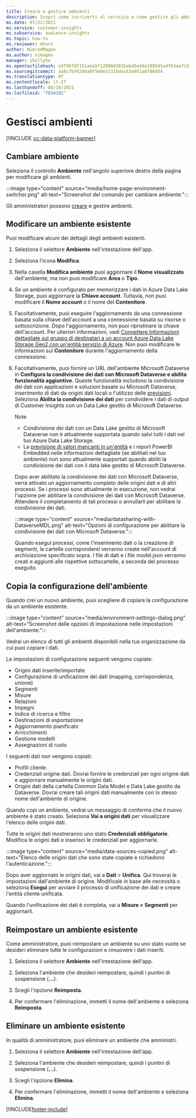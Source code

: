 ```yaml
---
title: Creare e gestire ambienti
description: Scopri come iscriverti al servizio e come gestire gli ambienti.
ms.date: 07/22/2021
ms.service: customer-insights
ms.subservice: audience-insights
ms.topic: how-to
ms.reviewer: mhart
author: NimrodMagen
ms.author: nimagen
manager: shellyha
ms.openlocfilehash: e3f99f8f151aea5f120084382babd5e46e109545a4f63aafc51c3ecb1400cc33
ms.sourcegitcommit: aa0cfbf6240a9f560e3131bdec63e051a8786dd4
ms.translationtype: HT
ms.contentlocale: it-IT
ms.lasthandoff: 08/10/2021
ms.locfileid: "7034182"
---
```

# <a name="manage-environments"></a>Gestisci ambienti

[!INCLUDE [cc-data-platform-banner](../includes/cc-data-platform-banner.md)]

## <a name="switch-environments"></a>Cambiare ambiente

Seleziona il controllo **Ambiente** nell'angolo superiore destro della pagina per modificare gli ambienti.

:::image type="content" source="media/home-page-environment-switcher.png" alt-text="Screenshot del comando per cambiare ambiente.":::

Gli amministratori possono [creare](get-started-paid.md) e gestire ambienti.

## <a name="edit-an-existing-environment"></a>Modificare un ambiente esistente

Puoi modificare alcuni dei dettagli degli ambienti esistenti.

1.  Seleziona il selettore **Ambiente** nell'intestazione dell'app.

2.  Seleziona l'icona **Modifica**.

3. Nella casella **Modifica ambiente** puoi aggiornare il **Nome visualizzato** dell'ambiente, ma non puoi modificare **Area** o **Tipo**.

4. Se un ambiente è configurato per memorizzare i dati in Azure Data Lake Storage, puoi aggiornare la **Chiave account**. Tuttavia, non puoi modificare il **Nome account** o il nome del **Contenitore**.

5. Facoltativamente, puoi eseguire l'aggiornamento da una connessione basata sulla chiave dell'account a una connessione basata su risorse o sottoscrizione. Dopo l'aggiornamento, non puoi ripristinare la chiave dell'account. Per ulteriori informazioni, vedi [Connettere Informazioni dettagliate sul gruppo di destinatari a un account Azure Data Lake Storage Gen2 con un'entità servizio di Azure](connect-service-principal.md). Non puoi modificare le informazioni sul **Contenitore** durante l'aggiornamento della connessione.

6. Facoltativamente, puoi fornire un URL dell'ambiente Microsoft Dataverse in **Configura la condivisione dei dati con Microsoft Dataverse e abilita funzionalità aggiuntive**. Queste funzionalità includono la condivisione dei dati con applicazioni e soluzioni basate su Microsoft Dataverse, inserimento di dati da origini dati locali o l'utilizzo delle [previsioni](predictions.md). Seleziona **Abilita la condivisione dei dati** per condividere i dati di output di Customer Insights con un Data Lake gestito di Microsoft Dataverse.

   > [!NOTE]
   > - Condivisione dei dati con un Data Lake gestito di Microsoft Dataverse non è attualmente supportata quando salvi tutti i dati nel tuo Azure Data Lake Storage.
   > - La [previsione di valori mancanti in un'entità](predictions.md) e i report PowerBI Embedded nelle informazioni dettagliate (se abilitati nel tuo ambiente) non sono attualmente supportati quando abiliti la condivisione dei dati con il data lake gestito di Microsoft Dataverse.

   Dopo aver abilitato la condivisione dei dati con Microsoft Dataverse, verrà attivato un aggiornamento completo delle origini dati e di altri processi. Se i processi sono attualmente in esecuzione, non vedrai l'opzione per abilitare la condivisione dei dati con Microsoft Dataverse. Attendere il completamento di tali processi o annullarli per abilitare la condivisione dei dati. 
   
   :::image type="content" source="media/datasharing-with-DataverseMDL.png" alt-text="Opzioni di configurazione per abilitare la condivisione dei dati con Microsoft Dataverse.":::
   
   Quando esegui processi, come l'inserimento dati o la creazione di segmenti, le cartelle corrispondenti verranno create nell'account di archiviazione specificato sopra. I file di dati e i file model.json verranno creati e aggiunti alle rispettive sottocartelle, a seconda del processo eseguito.

## <a name="copy-the-environment-configuration"></a>Copia la configurazione dell'ambiente

Quando crei un nuovo ambiente, puoi scegliere di copiare la configurazione da un ambiente esistente. 

:::image type="content" source="media/environment-settings-dialog.png" alt-text="Screenshot delle opzioni di impostazione nelle impostazioni dell'ambiente.":::

Vedrai un elenco di tutti gli ambienti disponibili nella tua organizzazione da cui puoi copiare i dati.

Le impostazioni di configurazione seguenti vengono copiate:

- Origini dati inserite/importate
- Configurazione di unificazione dei dati (mapping, corrispondenza, unione)
- Segmenti
- Misure
- Relazioni
- Impegni
- Indice di ricerca e filtro
- Destinazioni di esportazione
- Aggiornamento pianificato
- Arricchimenti
- Gestione modelli
- Assegnazioni di ruolo

I seguenti dati *non* vengono copiati:

- Profili cliente.
- Credenziali origine dati. Dovrai fornire le credenziali per ogni origine dati e aggiornare manualmente le origini dati.
- Origini dati della cartella Common Data Model e Data Lake gestito da Dataverse. Dovrai creare tali origini dati manualmente con lo stesso nome dell'ambiente di origine.

Quando copi un ambiente, vedrai un messaggio di conferma che il nuovo ambiente è stato creato. Seleziona **Vai a origini dati** per visualizzare l'elenco delle origini dati.

Tutte le origini dati mostreranno uno stato **Credenziali obbligatorie**. Modifica le origini dati e inserisci le credenziali per aggiornarle.

:::image type="content" source="media/data-sources-copied.png" alt-text="Elenco delle origini dati che sono state copiate e richiedono l'autenticazione.":::

Dopo aver aggiornato le origini dati, vai a **Dati** > **Unifica**. Qui troverai le impostazioni dall'ambiente di origine. Modificale in base alle necessità o seleziona **Esegui** per avviare il processo di unificazione dei dati e creare l'entità cliente unificata.

Quando l'unificazione dei dati è completa, vai a **Misure** e **Segmenti** per aggiornarli.

## <a name="reset-an-existing-environment"></a>Reimpostare un ambiente esistente

Come amministratore, puoi reimpostare un ambiente su uno stato vuoto se desideri eliminare tutte le configurazioni e rimuovere i dati inseriti.

1.  Seleziona il selettore **Ambiente** nell'intestazione dell'app. 

2.  Seleziona l'ambiente che desideri reimpostare, quindi i puntini di sospensione (**...**). 

3. Scegli l'opzione **Reimposta**. 

4.  Per confermare l'eliminazione, immetti il nome dell'ambiente e seleziona **Reimposta**.

## <a name="delete-an-existing-environment"></a>Eliminare un ambiente esistente

In qualità di amministratore, puoi eliminare un ambiente che amministri.

1.  Seleziona il selettore **Ambiente** nell'intestazione dell'app.

2.  Seleziona l'ambiente che desideri reimpostare, quindi i puntini di sospensione (**...**). 

3. Scegli l'opzione **Elimina**. 

4.  Per confermare l'eliminazione, immetti il nome dell'ambiente e seleziona **Elimina**.


[!INCLUDE[footer-include](../includes/footer-banner.md)]
